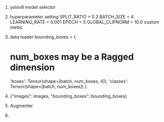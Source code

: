 1. yolov8 model selector
2. hyperparameter setting 
SPLIT_RATIO = 0.2
BATCH_SIZE = 4
LEARNING_RATE = 0.001
EPOCH = 5
GLOBAL_CLIPNORM = 10.0
custom metiic
3. data loader
bounding_boxes = {
    # num_boxes may be a Ragged dimension
    'boxes': Tensor(shape=[batch, num_boxes, 4]),
    'classes': Tensor(shape=[batch, num_boxes])
}

4. {"images": images, "bounding_boxes": bounding_boxes}
5. Augmenter
6. 



